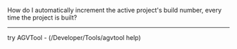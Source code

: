How do I automatically increment the active project's build number, every time the project is built?

----

try AGVTool - (/Developer/Tools/agvtool help)
